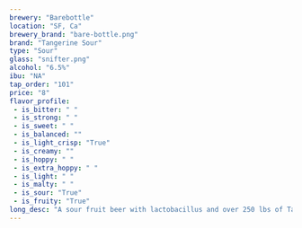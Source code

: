 ```yaml
---
brewery: "Barebottle"
location: "SF, Ca"
brewery_brand: "bare-bottle.png"
brand: "Tangerine Sour"
type: "Sour"
glass: "snifter.png"
alcohol: "6.5%"
ibu: "NA"
tap_order: "101"
price: "8"
flavor_profile:
 - is_bitter: " "
 - is_strong: " "
 - is_sweet: " "
 - is_balanced: ""
 - is_light_crisp: "True"
 - is_creamy: ""
 - is_hoppy: " "
 - is_extra_hoppy: " "
 - is_light: " "
 - is_malty: " "
 - is_sour: "True"
 - is_fruity: "True"
long_desc: "A sour fruit beer with lactobacillus and over 250 lbs of Tangerine pureé"
---
```

